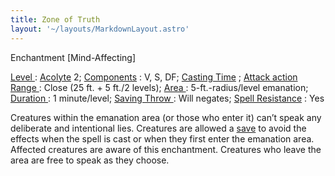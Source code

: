 ```yaml
---
title: Zone of Truth
layout: '~/layouts/MarkdownLayout.astro'
---
```

Enchantment [Mind-Affecting]

[ Level ](/modern.d20.srd/fx/level) : [ Acolyte](/modern.d20.srd/classes/advanced/acolyte) 2; [ Components](/modern.d20.srd/fx/components) : V, S, DF; [ Casting Time](/modern.d20.srd/fx/casting.time) ; [ Attack action](/modern.d20.srd/combat/attack.actions) [ Range ](/modern.d20.srd/fx/range) :
Close (25 ft. + 5 ft./2 levels); [ Area ](/modern.d20.srd/fx/area) :
5-ft.-radius/level emanation; [ Duration ](/modern.d20.srd/fx/duration) : 1
minute/level; [ Saving Throw ](/modern.d20.srd/basics/saving.throws) : Will
negates; [ Spell Resistance](/modern.d20.srd/special.abilities/spell.resistance) : Yes

Creatures within the emanation area (or those who enter it) can’t speak any
deliberate and intentional lies. Creatures are allowed a [ save](/modern.d20.srd/basics/saving.throws) to avoid the effects when the spell is
cast or when they first enter the emanation area. Affected creatures are aware
of this enchantment. Creatures who leave the area are free to speak as they
choose.

